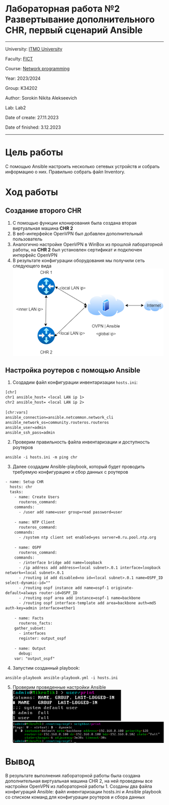 # Лабораторная работа №2 Развертывание дополнительного CHR, первый сценарий Ansible
---
University: [ITMO University](https://itmo.ru/ru/)

Faculty: [FICT](https://fict.itmo.ru)

Course: [Network programming](https://github.com/itmo-ict-faculty/network-programming)

Year: 2023/2024

Group: K34202

Author: Sorokin Nikita Alekseevich

Lab: Lab2

Date of create: 27.11.2023

Date of finished: 3.12.2023

---
# Цель работы 
С помощью Ansible настроить несколько сетевых устройств и собрать информацию о них. Правильно собрать файл Inventory.

# Ход работы
## Создание второго CHR
1. С помощью функции клонирования была создана вторая виртуальная машина **CHR 2**
2. В веб-интерфейсе OpenVPN был добавлен дополнительный пользователь
3. Аналогично настройке OpenVPN в WinBox из прошлой лабораторной работы, на **CHR 2** был установлен сертификат и подключен интерфейс OpenVPN
4. В результате конфигурации оборудования мы получили сеть следующего вида
	![img](https://github.com/S-txt/2023_2024-network_programming-k34202-sorokin_n_a/blob/main/lab2/src/lab2_2.png)
## Настройка роутеров с помощью Ansible
1. Создадим файл конфигурации инвентаризации `hosts.ini`:
```
[chr]
chr1 ansible_host= <local LAN ip 1>
chr2 ansible_host= <local LAN ip 2>

[chr:vars]
ansible_connection=ansible.netcommon.network_cli
ansible_network_os=community.routeros.routeros
ansible_user=admin
ansible_ssh_pass=admin
```
2. Проверим правильность файла инвентаризации и доступность роутеров
```
ansible -i hosts.ini -m ping chr 
```
3. Далее создадим Ansible-playbook, который будет проводить требуемую конфигурацию и сбор данных с роутеров
```
- name: Setup CHR
  hosts: chr
  tasks:
    - name: Create Users
      routeros_command:
	commands: 
	  - /user add name=user group=read password=user

    - name: NTP Client
      routeros_command:
	commands:
	  - /system ntp client set enabled=yes server=0.ru.pool.ntp.org
	
    - name: OSPF
      routeros_command:
	commands: 
	  - /interface bridge add name=loopback
	  - /ip address add address=<local subnet>.0.1 interface=loopback network=<local subnet>.0.1
	  - /routing id add disabled=no id=<local subnet>.0.1 name=OSPF_ID select-dynamic-id=""
	  - /routing ospf instance add name=ospf-1 originate-default=always router-id=OSPF_ID
	  - /routing ospf area add instance=ospf-1 name=backbone
	  - /routing ospf interface-template add area=backbone auth=md5 auth-key=admin interface=ether1

    - name: Facts
      routeros_facts:
	gather_subset:
	  - interfaces
      register: output_ospf

    - name: Output
      debug:
	var: "output_ospf"
```
4. Запустим созданный playbook:
```
ansible-playbook ansible-playbook.yml -i hosts.ini
```
5. Проверим проведенные настройки Ansible
![img](https://github.com/S-txt/2023_2024-network_programming-k34202-sorokin_n_a/blob/main/lab2/src/Lab2_1.png)
![img](https://github.com/S-txt/2023_2024-network_programming-k34202-sorokin_n_a/blob/main/lab2/src/Pastedimage20231203040958.png)
# Вывод
В результате выполнения лабораторной работы была создана дополнительная виртуальная машина CHR 2, на ней проведены все настройки OpenVPN из лабораторной работы 1. Созданы два файла конфигураций Ansible: файл инвентаризации hosts.ini и Ansible playbook со списком команд для конфигурации роутеров и сбора данных

